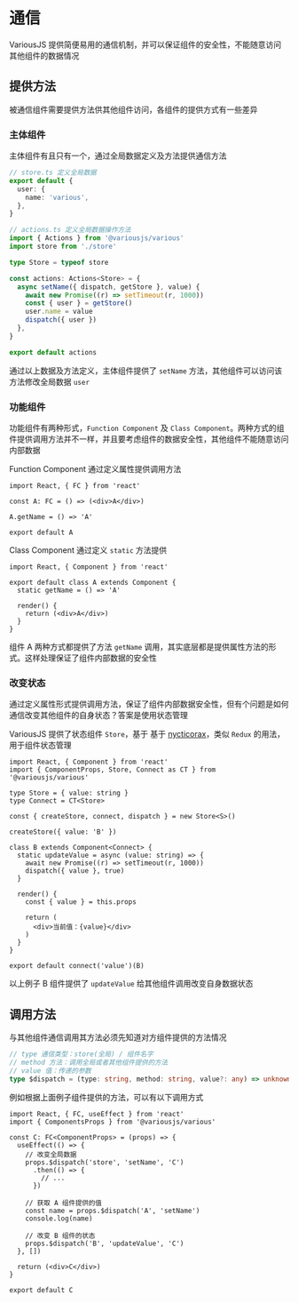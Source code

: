 # 通信

VariousJS 提供简便易用的通信机制，并可以保证组件的安全性，不能随意访问其他组件的数据情况

## 提供方法

被通信组件需要提供方法供其他组件访问，各组件的提供方式有一些差异

### 主体组件

主体组件有且只有一个，通过全局数据定义及方法提供通信方法

```ts
// store.ts 定义全局数据
export default {
  user: {
    name: 'various',
  },
}

// actions.ts 定义全局数据操作方法
import { Actions } from '@variousjs/various'
import store from './store'

type Store = typeof store

const actions: Actions<Store> = {
  async setName({ dispatch, getStore }, value) {
    await new Promise((r) => setTimeout(r, 1000))
    const { user } = getStore()
    user.name = value
    dispatch({ user })
  },
}

export default actions
```

通过以上数据及方法定义，主体组件提供了 `setName` 方法，其他组件可以访问该方法修改全局数据 `user`

### 功能组件

功能组件有两种形式，`Function Component` 及 `Class Component`。两种方式的组件提供调用方法并不一样，并且要考虑组件的数据安全性，其他组件不能随意访问内部数据

Function Component 通过定义属性提供调用方法

```tsx
import React, { FC } from 'react'

const A: FC = () => (<div>A</div>)

A.getName = () => 'A'

export default A
```

Class Component 通过定义 `static` 方法提供

```tsx
import React, { Component } from 'react'

export default class A extends Component {
  static getName = () => 'A'

  render() {
    return (<div>A</div>)
  }
}
```

组件 A 两种方式都提供了方法 `getName` 调用，其实底层都是提供属性方法的形式。这样处理保证了组件内部数据的安全性

### 改变状态

通过定义属性形式提供调用方法，保证了组件内部数据安全性，但有个问题是如何通信改变其他组件的自身状态？答案是使用状态管理

VariousJS 提供了状态组件 `Store`，基于 基于 [nycticorax](https://github.com/fratercula/nycticorax)，类似 `Redux` 的用法，用于组件状态管理

```tsx
import React, { Component } from 'react'
import { ComponentProps, Store, Connect as CT } from '@variousjs/various'

type Store = { value: string }
type Connect = CT<Store>

const { createStore, connect, dispatch } = new Store<S>()

createStore({ value: 'B' })

class B extends Component<Connect> {
  static updateValue = async (value: string) => {
    await new Promise((r) => setTimeout(r, 1000))
    dispatch({ value }, true)
  }

  render() {
    const { value } = this.props

    return (
      <div>当前值：{value}</div>
    )
  }
}

export default connect('value')(B)
```

以上例子 B 组件提供了 `updateValue` 给其他组件调用改变自身数据状态

## 调用方法

与其他组件通信调用其方法必须先知道对方组件提供的方法情况

```ts
// type 通信类型：store(全局) / 组件名字
// method 方法：调用全局或者其他组件提供的方法
// value 值：传递的参数
type $dispatch = (type: string, method: string, value?: any) => unknown
```

例如根据上面例子组件提供的方法，可以有以下调用方式

```tsx
import React, { FC, useEffect } from 'react'
import { ComponentsProps } from '@variousjs/various'

const C: FC<ComponentProps> = (props) => {
  useEffect(() => {
    // 改变全局数据
    props.$dispatch('store', 'setName', 'C')
      .then(() => {
        // ...
      })

    // 获取 A 组件提供的值
    const name = props.$dispatch('A', 'setName')
    console.log(name)

    // 改变 B 组件的状态
    props.$dispatch('B', 'updateValue', 'C')
  }, [])

  return (<div>C</div>)
}

export default C
```
